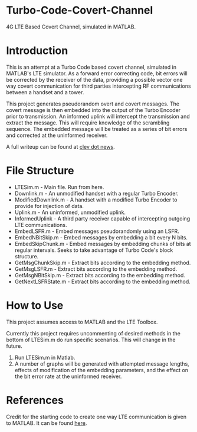 # Turbo-Code-Covert-Channel
4G LTE Based Covert Channel, simulated in MATLAB. 

# Introduction
This is an attempt at a Turbo Code based covert channel, simulated in MATLAB's LTE simulator. As a forward error correcting code, bit errors will be corrected by the receiver of the data, providing a possible vector one way covert communication for third parties intercepting RF communications between a handset and a tower. 

This project generates pseudorandom overt and covert messages. The covert message is then embedded into the output of the Turbo Encoder prior to transmission. An informed uplink will intercept the transmission and extract the message. This will require knowledge of the scrambling sequence. The embedded message will be treated as a series of bit errors and corrected at the uninformed receiver. 

A full writeup can be found at [clev dot news](https://www.clev.news/posts/forward_error_correction_based_covert_channels/).

# File Structure
- LTESim.m - Main file. Run from here.
- Downlink.m - An unmodified handset with a regular Turbo Encoder.
- ModifiedDownlink.m - A handset with a modified Turbo Encoder to provide for injection of data. 
- Uplink.m - An uninformed, unmodified uplink. 
- InformedUplink - A third party receiver capable of intercepting outgoing LTE communications. 
- EmbedLSFR.m - Embed messages pseudorandomly using an LSFR.  
- EmbedNBitSkip.m - Embed messages by embedding a bit every N bits.
- EmbedSkipChunk.m - Embed messages by embedding chunks of bits at regular intervals. Seeks to take advantage of Turbo Code's block structure. 
- GetMsgChunkSkip.m - Extract bits according to the embedding method.
- GetMsgLSFR.m - Extract bits according to the embedding method.
- GetMsgNBitSkip.m - Extract bits according to the embedding method.
- GetNextLSFRState.m - Extract bits according to the embedding method.

# How to Use
This project assumes access to MATLAB and the LTE Toolbox.

Currently this project requires uncommenting of desired methods in the bottom of LTESim.m do run specific scenarios. This will change in the future. 

1. Run LTESim.m in Matlab.
2. A number of graphs will be generated with attempted message lengths, effects of modification of the embedding parameters, and the effect on the bit error rate at the uninformed receiver. 

# References
Credit for the starting code to create one way LTE communication is given to MATLAB. It can be found [here](https://www.mathworks.com/help/lte/ug/lte-dl-sch-and-pdsch-processing-chain.html).
